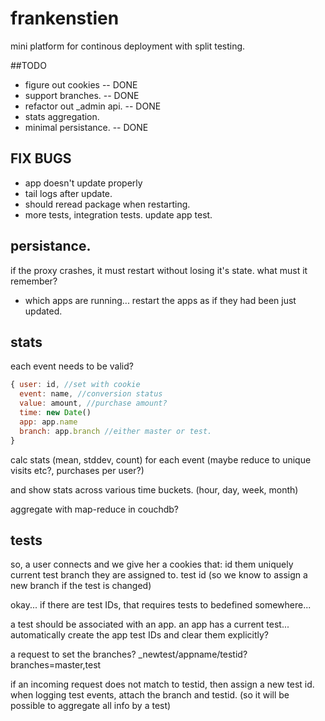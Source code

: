 # frankenstien

mini platform for continous deployment with split testing.

##TODO

  * figure out cookies        -- DONE
  * support branches.         -- DONE
  * refactor out _admin api.  -- DONE
  * stats aggregation.
  * minimal persistance.      -- DONE

## FIX BUGS

  * app doesn't update properly
  * tail logs after update.
  * should reread package when restarting.
  * more tests, integration tests. update app test.

## persistance.

if the proxy crashes, it must restart without losing it's state.
what must it remember?

  * which apps are running... restart the apps as if they had been just updated.
  
## stats

each event needs to be valid?

``` js
{ user: id, //set with cookie
  event: name, //conversion status
  value: amount, //purchase amount?
  time: new Date() 
  app: app.name
  branch: app.branch //either master or test.
}
```
calc stats (mean, stddev, count) for each event 
(maybe reduce to unique visits etc?, purchases per user?)

and show stats across various time buckets. (hour, day, week, month)

aggregate with map-reduce in couchdb?

## tests

so, a user connects and we give her a cookies that:
  id them uniquely
  current test branch they are assigned to.
  test id (so we know to assign a new branch if the test is changed)
  
okay... if there are test IDs, that requires tests to bedefined somewhere...

a test should be associated with an app.
an app has a current test... automatically create the app test IDs and clear them explicitly?

a request to set the branches?
_newtest/appname/testid?branches=master,test

if an incoming request does not match to testid, then assign a new test id.
when logging test events, attach the branch and testid.
(so it will be possible to aggregate all info by a test)
